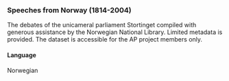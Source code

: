 ### Speeches from Norway (1814-2004)
The debates of the unicameral parliament Stortinget compiled with generous assistance by the Norwegian National Library. Limited metadata is provided. The dataset is accessible for the AP project members only.

#### Language
Norwegian
